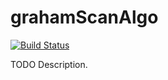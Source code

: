 # grahamScanAlgo

[![Build Status](https://travis-ci.org/githubuser/grahamScanAlgo.png)](https://travis-ci.org/githubuser/grahamScanAlgo)

TODO Description.
